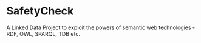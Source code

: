# SafetyCheck

A Linked Data Project to exploit the powers of semantic web technologies - RDF, OWL, SPARQL, TDB etc. 
